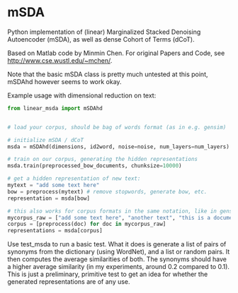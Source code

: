 mSDA
====

Python implementation of (linear) Marginalized Stacked Denoising Autoencoder (mSDA), as well as dense Cohort of Terms (dCoT). 

Based on Matlab code by Minmin Chen. For original Papers and Code, see http://www.cse.wustl.edu/~mchen/.

Note that the basic mSDA class is pretty much untested at this point, mSDAhd however seems to work okay.

Example usage with dimensional reduction on text:

```python
from linear_msda import mSDAhd


# load your corpus, should be bag of words format (as in e.g. gensim)

# initialize mSDA / dCoT
msda = mSDAhd(dimensions, id2word, noise=noise, num_layers=num_layers)

# train on our corpus, generating the hidden representations
msda.train(preprocessed_bow_documents, chunksize=10000)

# get a hidden representation of new text:
mytext = "add some text here"
bow = preprocess(mytext) # remove stopwords, generate bow, etc.
representation = msda[bow]

# this also works for corpus formats in the same notation, like in gensim
mycorpus_raw = ["add some text here", "another text", "this is a document"]
corpus = [preprocess(doc) for doc in mycorpus_raw]
representations = msda[corpus]
```

Use test_msda to run a basic test. What it does is generate a list of pairs of synonyms from the dictionary (using WordNet), and a list or random pairs. It then computes the average similarities of both. The synonyms should have a higher average similarity (in my experiments, around 0.2 compared to 0.1). This is just a preliminary, primitive test to get an idea for whether the generated representations are of any use.

